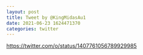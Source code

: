 ```yaml
--- 
layout: post 
title: Tweet by @KingMidasAu1 
date: 2021-06-23 1624471370 
categories: twitter 
--- 
```

https://twitter.com/o/status/1407761056789929985
